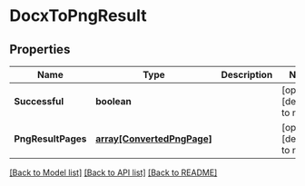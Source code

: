 # DocxToPngResult

## Properties
Name | Type | Description | Notes
------------ | ------------- | ------------- | -------------
**Successful** | **boolean** |  | [optional] [default to null]
**PngResultPages** | [**array[ConvertedPngPage]**](ConvertedPngPage.md) |  | [optional] [default to null]

[[Back to Model list]](../README.md#documentation-for-models) [[Back to API list]](../README.md#documentation-for-api-endpoints) [[Back to README]](../README.md)


